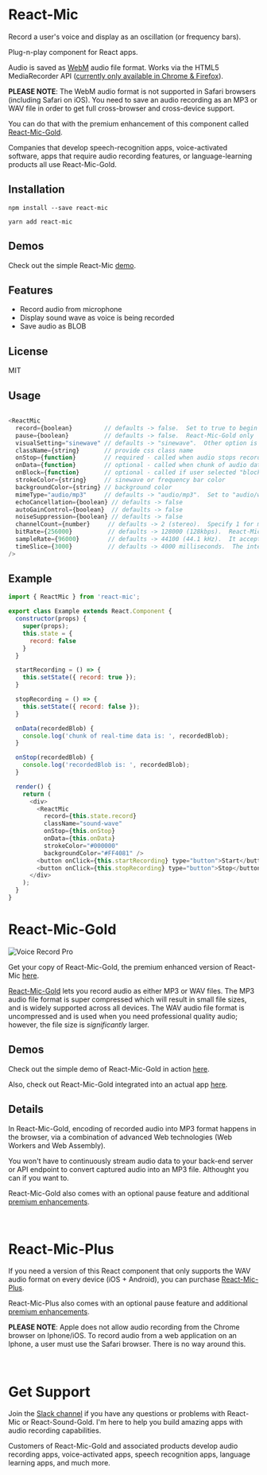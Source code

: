 # React-Mic

Record a user's voice and display as an oscillation (or frequency bars).

Plug-n-play component for React apps.

Audio is saved as [WebM](https://en.wikipedia.org/wiki/WebM) audio file format.  Works via the HTML5 MediaRecorder API ([currently only available in Chrome & Firefox](https://caniuse.com/#search=MediaRecorder)).

**PLEASE NOTE**: The WebM audio format is not supported in Safari browsers (including Safari on iOS).  You need to save an audio recording as an MP3 or WAV file in order to get full cross-browser and cross-device support.

You can do that with the premium enhancement of this component called [React-Mic-Gold](https://react-mic-gold.professionalreactapp.com/sales-page34701298).

Companies that develop speech-recognition apps, voice-activated software, apps that require audio recording features, or language-learning products all use React-Mic-Gold.


## Installation

`npm install --save react-mic`

`yarn add react-mic`

## Demos

Check out the simple React-Mic [demo](https://hackingbeauty.github.io/react-mic/).

## Features

- Record audio from microphone
- Display sound wave as voice is being recorded
- Save audio as BLOB

## License

MIT

## Usage

```js

<ReactMic
  record={boolean}         // defaults -> false.  Set to true to begin recording
  pause={boolean}          // defaults -> false.  React-Mic-Gold only
  visualSetting="sinewave" // defaults -> "sinewave".  Other option is "frequencyBars"
  className={string}       // provide css class name
  onStop={function}        // required - called when audio stops recording
  onData={function}        // optional - called when chunk of audio data is available
  onBlock={function}       // optional - called if user selected "block" when prompted to allow microphone access.  React-Mic-Gold only.
  strokeColor={string}     // sinewave or frequency bar color
  backgroundColor={string} // background color
  mimeType="audio/mp3"     // defaults -> "audio/mp3".  Set to "audio/wav" for WAV audio format.  React-Mic-Gold only.
  echoCancellation={boolean} // defaults -> false
  autoGainControl={boolean}  // defaults -> false
  noiseSuppression={boolean} // defaults -> false
  channelCount={number}     // defaults -> 2 (stereo).  Specify 1 for mono.
  bitRate={256000}          // defaults -> 128000 (128kbps).  React-Mic-Gold only.
  sampleRate={96000}        // defaults -> 44100 (44.1 kHz).  It accepts values only in range: 22050 to 96000.  React-Mic-Gold only.
  timeSlice={3000}          // defaults -> 4000 milliseconds.  The interval at which captured audio is returned to onData callback.  React-Mic-Gold only.
/>

```

## Example

```js
import { ReactMic } from 'react-mic';

export class Example extends React.Component {
  constructor(props) {
    super(props);
    this.state = {
      record: false
    }
  }

  startRecording = () => {
    this.setState({ record: true });
  }

  stopRecording = () => {
    this.setState({ record: false });
  }

  onData(recordedBlob) {
    console.log('chunk of real-time data is: ', recordedBlob);
  }

  onStop(recordedBlob) {
    console.log('recordedBlob is: ', recordedBlob);
  }

  render() {
    return (
      <div>
        <ReactMic
          record={this.state.record}
          className="sound-wave"
          onStop={this.onStop}
          onData={this.onData}
          strokeColor="#000000"
          backgroundColor="#FF4081" />
        <button onClick={this.startRecording} type="button">Start</button>
        <button onClick={this.stopRecording} type="button">Stop</button>
      </div>
    );
  }
}
```

# React-Mic-Gold

![Voice Record Pro](https://professionalreactapp.com/assets/images/react-mic-gold-voice-record-pro-iphone-encased-small.png)

Get your copy of React-Mic-Gold, the premium enhanced version of React-Mic [here](https://react-mic-gold.professionalreactapp.com/sales-page34701298).

[React-Mic-Gold](https://react-mic-gold.professionalreactapp.com/sales-page34701298) lets you record audio as either MP3 or WAV files.  The MP3 audio file format is super compressed which will result in small file sizes, and is widely supported across all devices.  The WAV audio file format is uncompressed and is used when you need professional quality audio; however, the file size is *significantly* larger.

## Demos

Check out the simple demo of React-Mic-Gold in action [here](https://hackingbeauty.github.io/react-mic-gold/).

Also, check out React-Mic-Gold integrated into an actual app [here](https://voice-record.firebaseapp.com/#/record-audio).

## Details

In React-Mic-Gold, encoding of recorded audio into MP3 format happens in the browser, via a combination of advanced Web technologies (Web Workers and Web Assembly).

You won't have to continuously stream audio data to your back-end server or API endpoint to convert captured audio into an MP3 file.  Althought you can if you want to.

React-Mic-Gold also comes with an optional pause feature and additional [premium enhancements](https://react-mic-gold.professionalreactapp.com/sales-page34701298).

&nbsp;
&nbsp;

# React-Mic-Plus

If you need a version of this React component that only supports the WAV audio format on every device (iOS + Android), you can purchase [React-Mic-Plus](https://react-mic-plus.professionalreactapp.com).

React-Mic-Plus also comes with an optional pause feature and additional [premium enhancements](https://react-mic-plus.professionalreactapp.com).

**PLEASE NOTE**: Apple does not allow audio recording from the Chrome browser on Iphone/iOS.  To record audio from a web application on an Iphone, a user must use the Safari browser.  There is no way around this.

&nbsp;
&nbsp;


# Get Support

Join the [Slack channel](https://hackingbeauty-slack-invite.herokuapp.com) if you have any questions or problems with React-Mic or React-Sound-Gold.  I'm here to help you build amazing apps with audio recording capabilities.

Customers of React-Mic-Gold and associated products develop audio recording apps, voice-activated apps, speech recognition apps, language learning apps, and much more.
